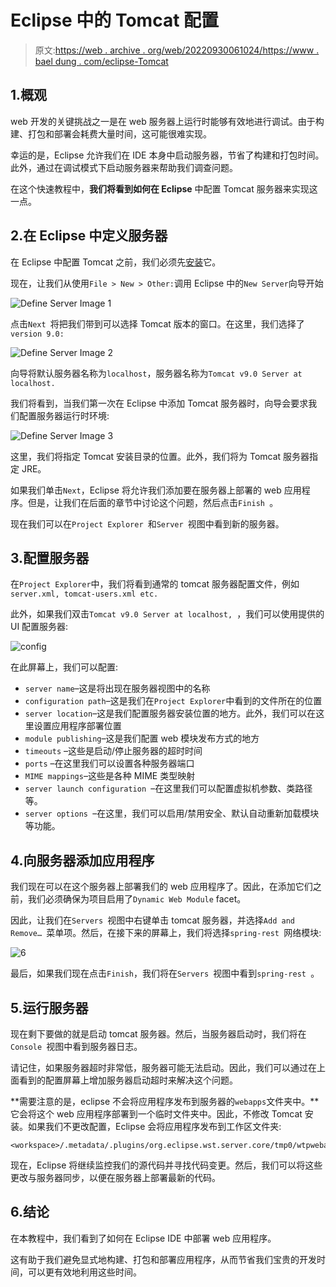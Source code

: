 # Eclipse 中的 Tomcat 配置

> 原文:[https://web . archive . org/web/20220930061024/https://www . bael dung . com/eclipse-Tomcat](https://web.archive.org/web/20220930061024/https://www.baeldung.com/eclipse-tomcat)

## 1.概观

web 开发的关键挑战之一是在 web 服务器上运行时能够有效地进行调试。由于构建、打包和部署会耗费大量时间，这可能很难实现。

幸运的是，Eclipse 允许我们在 IDE 本身中启动服务器，节省了构建和打包时间。此外，通过在调试模式下启动服务器来帮助我们调查问题。

在这个快速教程中，**我们将看到如何在 Eclipse** 中配置 Tomcat 服务器来实现这一点。

## 2.在 Eclipse 中定义服务器

在 Eclipse 中配置 Tomcat 之前，我们必须先[安装](https://web.archive.org/web/20221129020407/https://tomcat.apache.org/)它。

现在，让我们从使用`File > New > Other:`调用 Eclipse 中的`New Server`向导开始

![Define Server Image 1](img/a8e81915c458e9f3411fb9c52010fe9e.png)

点击`Next `将把我们带到可以选择 Tomcat 版本的窗口。在这里，我们选择了`version 9.0:`

![Define Server Image 2](img/fec1f32ea5eb8cdcb8a172dba6a3caf7.png)

向导将默认服务器名称为`localhost`，服务器名称为`Tomcat v9.0 Server at localhost. `

我们将看到，当我们第一次在 Eclipse 中添加 Tomcat 服务器时，向导会要求我们配置服务器运行时环境:

![Define Server Image 3](img/704b2fa25a7bade4aa19556b9b8f486b.png)

这里，我们将指定 Tomcat 安装目录的位置。此外，我们将为 Tomcat 服务器指定 JRE。

如果我们单击`Next`，Eclipse 将允许我们添加要在服务器上部署的 web 应用程序。但是，让我们在后面的章节中讨论这个问题，然后点击`Finish `。

现在我们可以在`Project Explorer `和`Server `视图中看到新的服务器。

## 3.配置服务器

在`Project Explorer`中，我们将看到通常的 tomcat 服务器配置文件，例如`server.xml, tomcat-users.xml etc.`

此外，如果我们双击`Tomcat v9.0 Server at localhost, `，我们可以使用提供的 UI 配置服务器:

![config](img/aec6af05dda5e53ede3eb96609173115.png)

在此屏幕上，我们可以配置:

*   `server name`–这是将出现在服务器视图中的名称
*   `configuration path`–这是我们在`Project Explorer`中看到的文件所在的位置
*   `server location`–这是我们配置服务器安装位置的地方。此外，我们可以在这里设置应用程序部署位置
*   `module publishing`–这是我们配置 web 模块发布方式的地方
*   `timeouts` –这些是启动/停止服务器的超时时间
*   `ports` –在这里我们可以设置各种服务器端口
*   `MIME mappings`–这些是各种 MIME 类型映射
*   `server launch configuration `–在这里我们可以配置虚拟机参数、类路径等。
*   `server options `–在这里，我们可以启用/禁用安全、默认自动重新加载模块等功能。

## 4.向服务器添加应用程序

我们现在可以在这个服务器上部署我们的 web 应用程序了。因此，在添加它们之前，我们必须确保为项目启用了`Dynamic Web Module` facet。

因此，让我们在`Servers `视图中右键单击 tomcat 服务器，并选择`Add and Remove… `菜单项。然后，在接下来的屏幕上，我们将选择`spring-rest `网络模块:

![6](img/c7c0276a5ddd5166d7baa45748686c12.png)

最后，如果我们现在点击`Finish`，我们将在`Servers `视图中看到`spring-rest `。

## 5.运行服务器

现在剩下要做的就是启动 tomcat 服务器。然后，当服务器启动时，我们将在`Console `视图中看到服务器日志。

请记住，如果服务器超时非常低，服务器可能无法启动。因此，我们可以通过在上面看到的配置屏幕上增加服务器启动超时来解决这个问题。

**需要注意的是，eclipse 不会将应用程序发布到服务器的``webapps``文件夹中。**它会将这个 web 应用程序部署到一个临时文件夹中。因此，不修改 Tomcat 安装。如果我们不更改配置，Eclipse 会将应用程序发布到工作区文件夹:

```
<workspace>/.metadata/.plugins/org.eclipse.wst.server.core/tmp0/wtpwebapps
```

现在，Eclipse 将继续监控我们的源代码并寻找代码变更。然后，我们可以将这些更改与服务器同步，以便在服务器上部署最新的代码。

## 6.结论

在本教程中，我们看到了如何在 Eclipse IDE 中部署 web 应用程序。

这有助于我们避免显式地构建、打包和部署应用程序，从而节省我们宝贵的开发时间，可以更有效地利用这些时间。